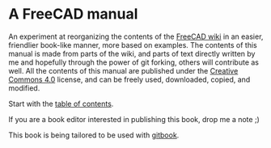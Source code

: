 # A FreeCAD manual

An experiment at reorganizing the contents of the [FreeCAD wiki](http://www.freecadweb.org/wiki) in an easier, friendlier book-like manner, more based on examples. The contents of this manual is made from parts of the wiki, and parts of text directly written by me and hopefully through the power of git forking, others will contribute as well. All the contents of this manual are published under the [Creative Commons 4.0](http://creativecommons.org/licenses/by/4.0/) license, and can be freely used, downloaded, copied, and modified.

Start with the [table of contents](SUMMARY.md). 

If you are a book editor interested in publishing this book, drop me a note ;)

This book is being tailored to be used with [gitbook](https://github.com/GitbookIO/gitbook).
